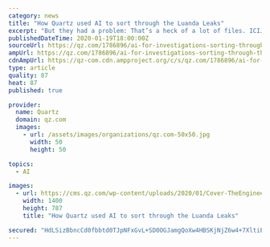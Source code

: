 ```yaml
---
category: news
title: "How Quartz used AI to sort through the Luanda Leaks"
excerpt: "But they had a problem: That’s a heck of a lot of files. ICIJ partnered with Quartz’s AI Studio to find a solution. We built a system using artificial intelligence to “read” all the documents and help journalists from Quartz, ICIJ and other partner organizations find the kinds of documents they expected in the cache of leaks ..."
publishedDateTime: 2020-01-19T18:00:00Z
sourceUrl: https://qz.com/1786896/ai-for-investigations-sorting-through-the-luanda-leaks/
ampUrl: https://qz.com/1786896/ai-for-investigations-sorting-through-the-luanda-leaks/amp/
cdnAmpUrl: https://qz-com.cdn.ampproject.org/c/s/qz.com/1786896/ai-for-investigations-sorting-through-the-luanda-leaks/amp/
type: article
quality: 87
heat: 87
published: true

provider:
  name: Quartz
  domain: qz.com
  images:
    - url: /assets/images/organizations/qz.com-50x50.jpg
      width: 50
      height: 50

topics:
  - AI

images:
  - url: https://cms.qz.com/wp-content/uploads/2020/01/Cover-TheEngineer-V2.jpeg_effected_logo.jpg?quality=75&strip=all&w=1400
    width: 1400
    height: 787
    title: "How Quartz used AI to sort through the Luanda Leaks"

secured: "HdLSizBbncCd0fbbtd0TJpNFxGvL+SD0OGJamgQoXw4HBSKjNjZ6w4+7XltiE/sBP+IJZRRjvt518XMvJ6b0o86RKjT0pSG9GKw4PD5oCKTJloQtgW643Bk1LvXFPcjWAvizR+I10tE3dWQznFXyNaYeFD3/5UPq3RIQi58Y8HB5h7qOX2E7852Rede05T+3iV68m5SObt8RBdcGHlWVJhancs/tQ5LvaAXXPSjSOlMGz1eTexv4ucdLpU3yyuMeI+YDsEcmkh3xlY6FDiOp6V1XieAGqNikFSjAfm0ItjCsqPWhBuURt7iu3F52lRo34sp0UajeokeFMuI31M9WbJSeQ74WwfpHe/Zz5Y1ZKiCTIVb+/D4ZzS6EMzuO7NLhckswdWiM1+1k5rc9Fx5fbVsZUnps+2CjDR2rebvH4S0S9a0bakQ+iOXfXkxq7rMuFGqMi9y/iBEHtXMFBLKnyw==;rOgv3CcGNVAZTdU28Fau1A=="
---
```


